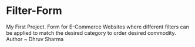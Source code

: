 # Filter-Form
My First Project.
Form for E-Commerce Websites where different filters can be applied to match the desired category to order desired commodity.
Author ~ Dhruv Sharma
